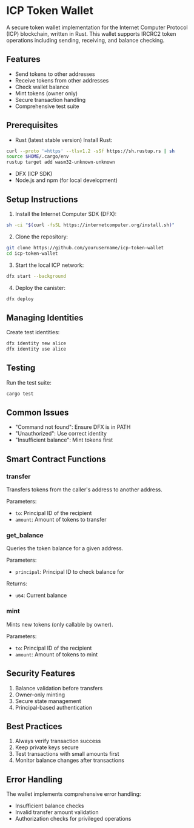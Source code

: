# ICP Token Wallet

A secure token wallet implementation for the Internet Computer Protocol (ICP) blockchain, written in Rust. This wallet supports IRCRC2 token operations including sending, receiving, and balance checking.

## Features

- Send tokens to other addresses
- Receive tokens from other addresses
- Check wallet balance
- Mint tokens (owner only)
- Secure transaction handling
- Comprehensive test suite

## Prerequisites

- Rust (latest stable version)
Install Rust:
```bash
curl --proto '=https' --tlsv1.2 -sSf https://sh.rustup.rs | sh
source $HOME/.cargo/env
rustup target add wasm32-unknown-unknown
```
- DFX (ICP SDK)
- Node.js and npm (for local development)

## Setup Instructions

1. Install the Internet Computer SDK (DFX):

```bash
sh -ci "$(curl -fsSL https://internetcomputer.org/install.sh)"
```

2. Clone the repository:

```bash
git clone https://github.com/yourusername/icp-token-wallet
cd icp-token-wallet
```

3. Start the local ICP network:

```bash
dfx start --background
```

4. Deploy the canister:

```bash
dfx deploy
```

## Managing Identities
Create test identities:
```bash
dfx identity new alice
dfx identity use alice
```

## Testing

Run the test suite:

```bash
cargo test
```

## Common Issues
- "Command not found": Ensure DFX is in PATH
- "Unauthorized": Use correct identity
- "Insufficient balance": Mint tokens first

## Smart Contract Functions

### transfer

Transfers tokens from the caller's address to another address.

Parameters:

- `to`: Principal ID of the recipient
- `amount`: Amount of tokens to transfer

### get_balance

Queries the token balance for a given address.

Parameters:

- `principal`: Principal ID to check balance for

Returns:

- `u64`: Current balance

### mint

Mints new tokens (only callable by owner).

Parameters:

- `to`: Principal ID of the recipient
- `amount`: Amount of tokens to mint

## Security Features

1. Balance validation before transfers
2. Owner-only minting
3. Secure state management
4. Principal-based authentication

## Best Practices

1. Always verify transaction success
2. Keep private keys secure
3. Test transactions with small amounts first
4. Monitor balance changes after transactions

## Error Handling

The wallet implements comprehensive error handling:

- Insufficient balance checks
- Invalid transfer amount validation
- Authorization checks for privileged operations
